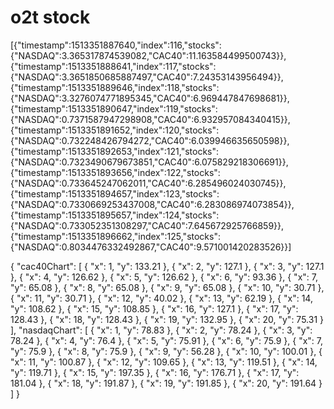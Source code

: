 # o2t stock


[{"timestamp":1513351887640,"index":116,"stocks":{"NASDAQ":3.365317874539082,"CAC40":11.163584499500743}},{"timestamp":1513351888641,"index":117,"stocks":{"NASDAQ":3.3651850685887497,"CAC40":7.24353143956494}},{"timestamp":1513351889646,"index":118,"stocks":{"NASDAQ":3.3276074771895345,"CAC40":6.969447847698681}},{"timestamp":1513351890647,"index":119,"stocks":{"NASDAQ":0.7371587947298908,"CAC40":6.932957084340415}},{"timestamp":1513351891652,"index":120,"stocks":{"NASDAQ":0.732248426794272,"CAC40":6.039946635650598}},{"timestamp":1513351892653,"index":121,"stocks":{"NASDAQ":0.7323490679673851,"CAC40":6.075829218306691}},{"timestamp":1513351893656,"index":122,"stocks":{"NASDAQ":0.733645247062011,"CAC40":6.285496024030745}},{"timestamp":1513351894657,"index":123,"stocks":{"NASDAQ":0.7330669253437008,"CAC40":6.283086974073854}},{"timestamp":1513351895657,"index":124,"stocks":{"NASDAQ":0.733052351308297,"CAC40":7.645672925766859}},{"timestamp":1513351896662,"index":125,"stocks":{"NASDAQ":0.8034476332492867,"CAC40":9.571001420283526}}]

{
  "cac40Chart": [
    {
      "x": 1,
      "y": 133.21
    },
    {
      "x": 2,
      "y": 127.1
    },
    {
      "x": 3,
      "y": 127.1
    },
    {
      "x": 4,
      "y": 126.62
    },
    {
      "x": 5,
      "y": 126.62
    },
    {
      "x": 6,
      "y": 93.36
    },
    {
      "x": 7,
      "y": 65.08
    },
    {
      "x": 8,
      "y": 65.08
    },
    {
      "x": 9,
      "y": 65.08
    },
    {
      "x": 10,
      "y": 30.71
    },
    {
      "x": 11,
      "y": 30.71
    },
    {
      "x": 12,
      "y": 40.02
    },
    {
      "x": 13,
      "y": 62.19
    },
    {
      "x": 14,
      "y": 108.62
    },
    {
      "x": 15,
      "y": 108.85
    },
    {
      "x": 16,
      "y": 127.1
    },
    {
      "x": 17,
      "y": 128.43
    },
    {
      "x": 18,
      "y": 128.43
    },
    {
      "x": 19,
      "y": 132.95
    },
    {
      "x": 20,
      "y": 75.31
    }
  ],
  "nasdaqChart": [
    {
      "x": 1,
      "y": 78.83
    },
    {
      "x": 2,
      "y": 78.24
    },
    {
      "x": 3,
      "y": 78.24
    },
    {
      "x": 4,
      "y": 76.4
    },
    {
      "x": 5,
      "y": 75.91
    },
    {
      "x": 6,
      "y": 75.9
    },
    {
      "x": 7,
      "y": 75.9
    },
    {
      "x": 8,
      "y": 75.9
    },
    {
      "x": 9,
      "y": 56.28
    },
    {
      "x": 10,
      "y": 100.01
    },
    {
      "x": 11,
      "y": 100.87
    },
    {
      "x": 12,
      "y": 109.65
    },
    {
      "x": 13,
      "y": 119.51
    },
    {
      "x": 14,
      "y": 119.71
    },
    {
      "x": 15,
      "y": 197.35
    },
    {
      "x": 16,
      "y": 176.71
    },
    {
      "x": 17,
      "y": 181.04
    },
    {
      "x": 18,
      "y": 191.87
    },
    {
      "x": 19,
      "y": 191.85
    },
    {
      "x": 20,
      "y": 191.64
    }
  ]
}